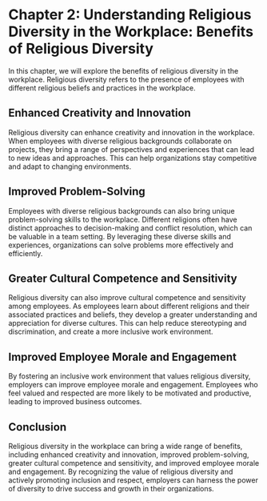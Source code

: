 Chapter 2: Understanding Religious Diversity in the Workplace: Benefits of Religious Diversity
==============================================================================================

In this chapter, we will explore the benefits of religious diversity in the workplace. Religious diversity refers to the presence of employees with different religious beliefs and practices in the workplace.

Enhanced Creativity and Innovation
----------------------------------

Religious diversity can enhance creativity and innovation in the workplace. When employees with diverse religious backgrounds collaborate on projects, they bring a range of perspectives and experiences that can lead to new ideas and approaches. This can help organizations stay competitive and adapt to changing environments.

Improved Problem-Solving
------------------------

Employees with diverse religious backgrounds can also bring unique problem-solving skills to the workplace. Different religions often have distinct approaches to decision-making and conflict resolution, which can be valuable in a team setting. By leveraging these diverse skills and experiences, organizations can solve problems more effectively and efficiently.

Greater Cultural Competence and Sensitivity
-------------------------------------------

Religious diversity can also improve cultural competence and sensitivity among employees. As employees learn about different religions and their associated practices and beliefs, they develop a greater understanding and appreciation for diverse cultures. This can help reduce stereotyping and discrimination, and create a more inclusive work environment.

Improved Employee Morale and Engagement
---------------------------------------

By fostering an inclusive work environment that values religious diversity, employers can improve employee morale and engagement. Employees who feel valued and respected are more likely to be motivated and productive, leading to improved business outcomes.

Conclusion
----------

Religious diversity in the workplace can bring a wide range of benefits, including enhanced creativity and innovation, improved problem-solving, greater cultural competence and sensitivity, and improved employee morale and engagement. By recognizing the value of religious diversity and actively promoting inclusion and respect, employers can harness the power of diversity to drive success and growth in their organizations.
